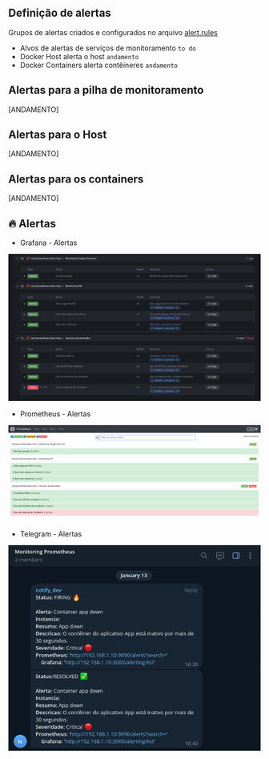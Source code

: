 ## Definição de alertas

Grupos de alertas criados e configurados no arquivo [alert.rules](../../../prometheus/config/alert.rules)

- Alvos de alertas de serviços de monitoramento `to do`
- Docker Host alerta o host `andamento`
- Docker Containers alerta contêineres `andamento`

## Alertas para a pilha de monitoramento
[ANDAMENTO]
## Alertas para o Host 
[ANDAMENTO]
## Alertas para os containers
[ANDAMENTO]

## 🔥 Alertas

- Grafana - Alertas

<p align="center">
  <img alt="Grafana" src="../../../images/dashboard_alertas.png">
</p>

- Prometheus - Alertas

<p align="center">
  <img alt="Grafana" src="../../../images/dash_prometheus_alertas.png">
</p>

- Telegram - Alertas

<p align="center">
  <img alt="Grafana" src="../../../images/telegram.png">
</p>

